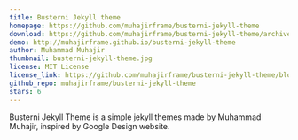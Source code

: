 ```yaml
---
title: Busterni Jekyll theme
homepage: https://github.com/muhajirframe/busterni-jekyll-theme
download: https://github.com/muhajirframe/busterni-jekyll-theme/archive/gh-pages.zip
demo: http://muhajirframe.github.io/busterni-jekyll-theme
author: Muhammad Muhajir
thumbnail: busterni-jekyll-theme.jpg
license: MIT License
license_link: https://github.com/muhajirframe/busterni-jekyll-theme/blob/gh-pages/LICENSE
github_repo: muhajirframe/busterni-jekyll-theme
stars: 6
---
```


Busterni Jekyll Theme is a simple jekyll themes made by Muhammad
Muhajir, inspired by Google Design website.

